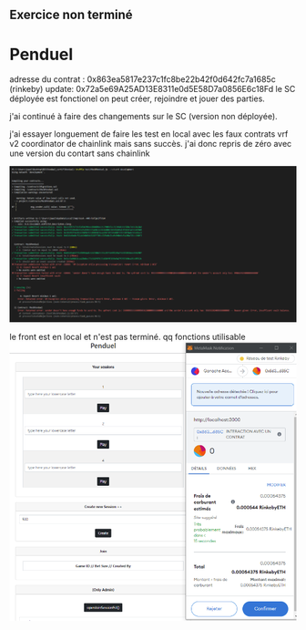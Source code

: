 ## Exercice non terminé

# Penduel

adresse du contrat : 0x863ea5817e237c1fc8be22b42f0d642fc7a1685c  (rinkeby)
update: 0x72a5e69A25AD13E8311e0d5E58D7a0856E6c18Fd
le SC déployée est fonctionel on peut créer, rejoindre et jouer des parties.


j'ai continué à faire des changements sur le SC (version non déployée).

j'ai essayer longuement de faire les test en local avec les faux contrats vrf v2 coordinator de chainlink mais sans succès. j'ai donc repris de zéro avec une version du contart sans chainlink 

![](https://github.com/jw418/Penduel/blob/main/CaptureTests.PNG)


le front est en local et n'est pas terminé. qq fonctions utilisable
![](https://github.com/jw418/Penduel/blob/main/CaptureFront.PNG)

